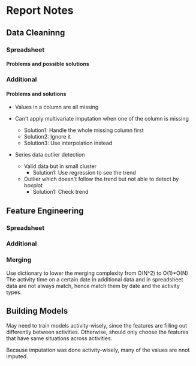 # Report Notes

## Data Cleaninng

### Spreadsheet
#### Problems and possible solutions


### Additional
#### Problems and solutions
- Values in a column are all missing
- Can't apply multivariate imputation when one of the column is missing
    - Solution1: Handle the whole missing column first
    - Solution2: Ignore it
    - Solution3: Use interpolation instead
    
- Series data outlier detection
    - Valid data but in small cluster
        - Solution1: Use regression to see the trend
    - Outlier which doesn't follow the trend but not able to detect by boxplot
        - Solution1: Check trend
    
    
## Feature Engineering
### Spreadsheet
### Additional 

### Merging
Use dictionary to lower the merging complexity from O(N^2) to O(1)*O(N)
The activity time on a certain date in additional data and in spreadsheet data
are not always match, hence match them by date and the activity types.


## Building Models
May need to train models activity-wisely, since the features are filling out differently between activities.
Otherwise, should only choose the features that have same situations across activities.

Because imputation was done activity-wisely, many of the values are nnot imputed.
